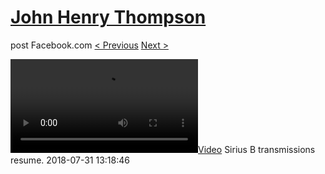 # [John Henry Thompson](../README.md)
post Facebook.com
[< Previous](2018-08-01-2.md) [Next >](2018-07-30-1.md)

[![](../media/2018-07-31/Sirius-B-transmissions-resume.mp4)](../README.md)
Sirius B transmissions resume.
2018-07-31 13:18:46